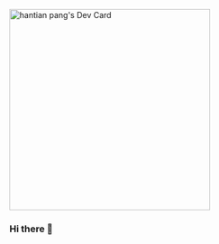 <a href="https://app.daily.dev/hantian_pang"><img src="https://api.daily.dev/devcards/v2/UZJ811peeEMRLM45XvevD.png?type=default&r=s7p" width="356" alt="hantian pang's Dev Card"/></a>

### Hi there 👋
